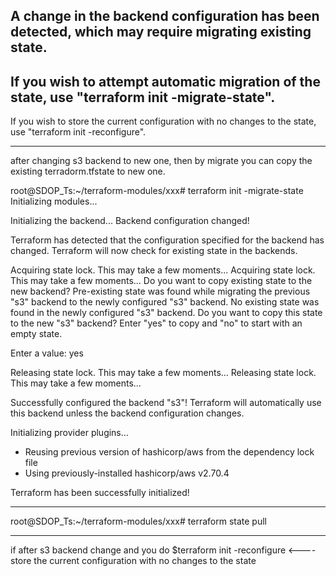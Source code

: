  A change in the backend configuration has been detected, which may require migrating existing state.
----------------------------------------------------------------------------------------------

 If you wish to attempt automatic migration of the state, use "terraform init -migrate-state".
----------------------------------------------------------------------------------------------------
 If you wish to store the current configuration with no changes to the state, use "terraform init -reconfigure".
 
 ---------------------------------------------------------------------------------------------
 after changing s3 backend to new one, then by migrate you can copy the existing terradorm.tfstate
 to new one.
 
 root@SDOP_Ts:~/terraform-modules/xxx# terraform init -migrate-state
Initializing modules...

Initializing the backend...
Backend configuration changed!

Terraform has detected that the configuration specified for the backend
has changed. Terraform will now check for existing state in the backends.


Acquiring state lock. This may take a few moments...
Acquiring state lock. This may take a few moments...
Do you want to copy existing state to the new backend?
  Pre-existing state was found while migrating the previous "s3" backend to the
  newly configured "s3" backend. No existing state was found in the newly
  configured "s3" backend. Do you want to copy this state to the new "s3"
  backend? Enter "yes" to copy and "no" to start with an empty state.

  Enter a value: yes

Releasing state lock. This may take a few moments...
Releasing state lock. This may take a few moments...

Successfully configured the backend "s3"! Terraform will automatically
use this backend unless the backend configuration changes.

Initializing provider plugins...
- Reusing previous version of hashicorp/aws from the dependency lock file
- Using previously-installed hashicorp/aws v2.70.4

Terraform has been successfully initialized!

-------------------------------------------------------------------------------------------

root@SDOP_Ts:~/terraform-modules/xxx# terraform state pull

---------------------------------------------------------------------------------------
if after s3 backend change and you do
$terraform init -reconfigure  <----store the current configuration with no changes to the state
